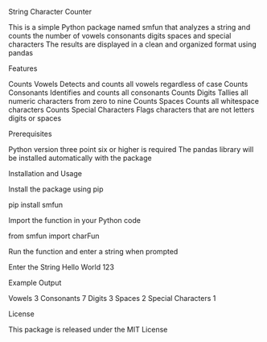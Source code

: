 String Character Counter

This is a simple Python package named smfun that analyzes a string and counts the number of vowels consonants digits spaces and special characters The results are displayed in a clean and organized format using pandas

Features

Counts Vowels Detects and counts all vowels regardless of case
Counts Consonants Identifies and counts all consonants
Counts Digits Tallies all numeric characters from zero to nine
Counts Spaces Counts all whitespace characters
Counts Special Characters Flags characters that are not letters digits or spaces

Prerequisites

Python version three point six or higher is required
The pandas library will be installed automatically with the package

Installation and Usage

Install the package using pip

pip install smfun

Import the function in your Python code

from smfun import charFun

Run the function and enter a string when prompted

Enter the String Hello World 123

Example Output

Vowels 3
Consonants 7
Digits 3
Spaces 2
Special Characters 1

License

This package is released under the MIT License
